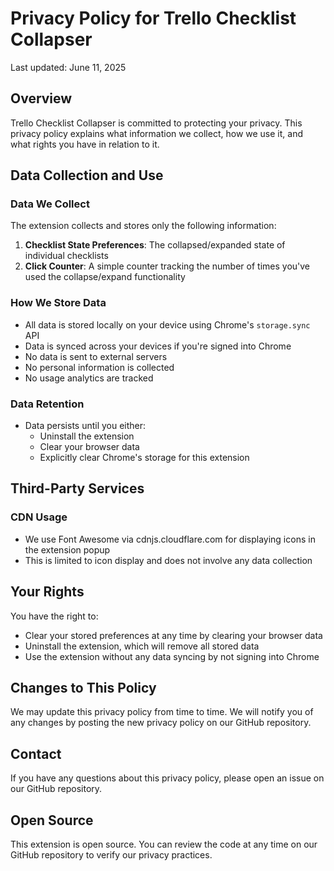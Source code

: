 # Privacy Policy for Trello Checklist Collapser

Last updated: June 11, 2025

## Overview
Trello Checklist Collapser is committed to protecting your privacy. This privacy policy explains what information we collect, how we use it, and what rights you have in relation to it.

## Data Collection and Use

### Data We Collect
The extension collects and stores only the following information:
1. **Checklist State Preferences**: The collapsed/expanded state of individual checklists
2. **Click Counter**: A simple counter tracking the number of times you've used the collapse/expand functionality

### How We Store Data
- All data is stored locally on your device using Chrome's `storage.sync` API
- Data is synced across your devices if you're signed into Chrome
- No data is sent to external servers
- No personal information is collected
- No usage analytics are tracked

### Data Retention
- Data persists until you either:
  - Uninstall the extension
  - Clear your browser data
  - Explicitly clear Chrome's storage for this extension

## Third-Party Services

### CDN Usage
- We use Font Awesome via cdnjs.cloudflare.com for displaying icons in the extension popup
- This is limited to icon display and does not involve any data collection

## Your Rights
You have the right to:
- Clear your stored preferences at any time by clearing your browser data
- Uninstall the extension, which will remove all stored data
- Use the extension without any data syncing by not signing into Chrome

## Changes to This Policy
We may update this privacy policy from time to time. We will notify you of any changes by posting the new privacy policy on our GitHub repository.

## Contact
If you have any questions about this privacy policy, please open an issue on our GitHub repository.

## Open Source
This extension is open source. You can review the code at any time on our GitHub repository to verify our privacy practices.
